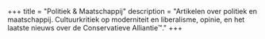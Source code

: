 +++
title       = "Politiek & Maatschappij"
description = "Artikelen over politiek en maatschappij. Cultuurkritiek op moderniteit en liberalisme, opinie, en het laatste nieuws over de Conservatieve Alliantie™."
+++
